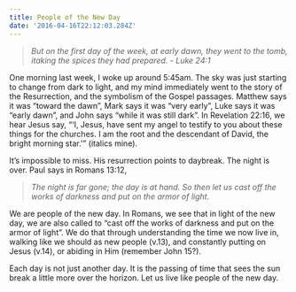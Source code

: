 ```yaml
---
title: People of the New Day
date: '2016-04-16T22:12:03.284Z'
---
```


> _But on the first day of the week, at early dawn, they went to the tomb, itaking the spices they had prepared. - Luke 24:1_

One morning last week, I woke up around 5:45am. The sky was just starting to change from dark to light, and my mind immediately went to the story of the Resurrection, and the symbolism of the Gospel passages. Matthew says it was “toward the dawn”, Mark says it was “very early”, Luke says it was “early dawn”, and John says “while it was still dark”. In Revelation 22:16, we hear Jesus say, “‘I, Jesus, have sent my angel to testify to you about these things for the churches. I am the root and the descendant of David, the bright morning star.'” (italics mine).

It’s impossible to miss. His resurrection points to daybreak. The night is over. Paul says in Romans 13:12,

> _The night is far gone; the day is at hand. So then let us cast off the works of darkness and put on the armor of light._

We are people of the new day. In Romans, we see that in light of the new day, we are also called to “cast off the works of darkness and put on the armor of light”. We do that through understanding the time we now live in, walking like we should as new people (v.13), and constantly putting on Jesus (v.14), or abiding in Him (remember John 15?).

Each day is not just another day. It is the passing of time that sees the sun break a little more over the horizon. Let us live like people of the new day.
